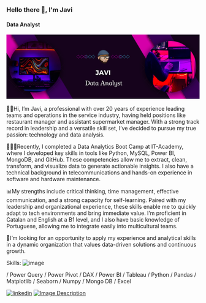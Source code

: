 ### Hello there 👋, I'm Javi
#### Data Analyst 
![Texto alternativo](https://github.com/JaviDoria/JaviDoria/blob/7f08e555d1ad9e4b6b9a15eea76b31e520ffaa99/Banner.png)

👋🏼Hi, I’m Javi, a professional with over 20 years of experience leading teams and operations in the service industry, having held positions like restaurant manager and assistant supermarket manager. With a strong track record in leadership and a versatile skill set, I’ve decided to pursue my true passion: technology and data analysis.

👨🏻‍🎓Recently, I completed a Data Analytics Boot Camp at IT-Academy, where I developed key skills in tools like Python, MySQL, Power BI, MongoDB, and GitHub. These competencies allow me to extract, clean, transform, and visualize data to generate actionable insights. I also have a technical background in telecommunications and hands-on experience in software and hardware maintenance.

📊My strengths include critical thinking, time management, effective communication, and a strong capacity for self-learning. Paired with my leadership and organizational experience, these skills enable me to quickly adapt to tech environments and bring immediate value. I’m proficient in Catalan and English at a B1 level, and I also have basic knowledge of Portuguese, allowing me to integrate easily into multicultural teams.

👀I’m looking for an opportunity to apply my experience and analytical skills in a dynamic organization that values data-driven solutions and continuous growth.

Skills: <img src="https://github.com/user-attachments/assets/517fee82-e9ce-4609-b525-54be9f644e8b" alt="image" width="60" height="40">

 / Power Query / Power Pivot / DAX / Power BI / Tableau / Python / Pandas / Matplotlib / Seaborn / Numpy / Mongo DB / Excel



 [<img src='https://cdn.jsdelivr.net/npm/simple-icons@3.0.1/icons/linkedin.svg' alt='linkedin' height='40'>](https://www.linkedin.com/in/javier-doria/) [<img src='https://github.com/user-attachments/assets/d35ef14f-d3b3-4d4b-a058-601c5abe6c0b' alt='Image Description' height='40'>](https://www.datascienceportfol.io/JaviDoria)




